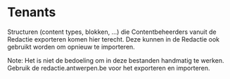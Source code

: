 # Tenants

Structuren (content types, blokken, ...) die Contentbeheerders vanuit de Redactie exporteren komen hier terecht. Deze kunnen in de Redactie ook gebruikt worden om opnieuw te importeren. 

Note: Het is niet de bedoeling om in deze bestanden handmatig te werken. Gebruik de redactie.antwerpen.be voor het exporteren en importeren.